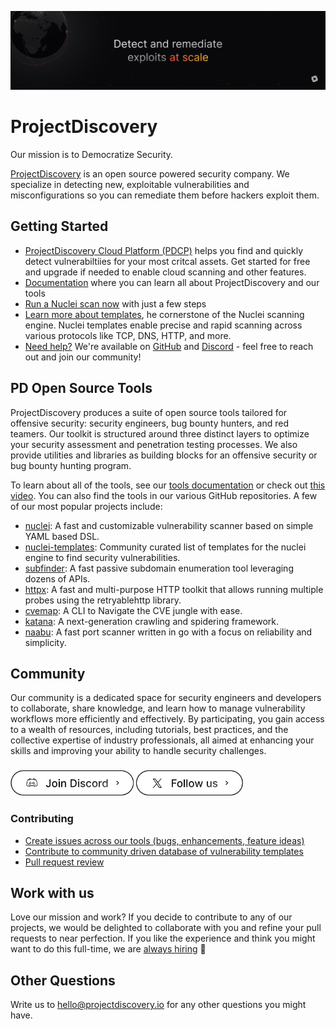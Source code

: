 ![ProjectDiscovery](https://raw.githubusercontent.com/mjorritsma/public-images/main/GitHub-Header.png)

# ProjectDiscovery
Our mission is to Democratize Security.

[ProjectDiscovery](https://projectdiscovery.io/?utm_source=github&utm_medium=web&utm_campaign=pd-profile) is an open source powered security company. We specialize in detecting new, exploitable vulnerabilities and misconfigurations so you can remediate them before hackers exploit them.

## Getting Started
- [ProjectDiscovery Cloud Platform (PDCP)](https://projectdiscovery.io/platform?utm_source=github&utm_medium=web&utm_campaign=pd-profile) helps you find and quickly detect vulnerabiltiies for your most critcal assets. Get started for free and upgrade if needed to enable cloud scanning and other features.
- [Documentation](https://docs.projectdiscovery.io/introduction) where you can learn all about ProjectDiscovery and our tools
- [Run a Nuclei scan now](https://docs.projectdiscovery.io/getstarted-example?utm_source=github&utm_medium=web&utm_campaign=pd-profile) with just a few steps
- [Learn more about templates](https://docs.projectdiscovery.io/templates/introduction?utm_source=github&utm_medium=web&utm_campaign=pd-profile), he cornerstone of the Nuclei scanning engine. Nuclei templates enable precise and rapid scanning across various protocols like TCP, DNS, HTTP, and more.
- [Need help?](https://docs.projectdiscovery.io/help/home) We're available on [GitHub](https://github.com/issues?q=is%3Aopen+is%3Aissue+user%3Aprojectdiscovery+is%3Apublic) and [Discord](https://nux.gg/discord) - feel free to reach out and join our community!

## PD Open Source Tools
ProjectDiscovery produces a suite of open source tools tailored for offensive security: security engineers, bug bounty hunters, and red teamers. Our toolkit is structured around three distinct layers to optimize your security assessment and penetration testing processes. We also provide utilities and libraries as building blocks for an offensive security or bug bounty hunting program.

To learn about all of the tools, see our [tools documentation](https://docs.projectdiscovery.io/tools/index?utm_source=github&utm_medium=web&utm_campaign=pd-profile) or check out [this video](https://www.youtube.com/watch?v=o4T3NTl-vCg). You can also find the tools in our various GitHub repositories. A few of our most popular projects include:

- [nuclei](https://github.com/projectdiscovery/nuclei): A fast and customizable vulnerability scanner based on simple YAML based DSL.
- [nuclei-templates](https://github.com/projectdiscovery/nuclei-templates): Community curated list of templates for the nuclei engine to find security vulnerabilities.
- [subfinder](https://github.com/projectdiscovery/subfinder): A fast passive subdomain enumeration tool leveraging dozens of APIs.
- [httpx](https://github.com/projectdiscovery/httpx): A fast and multi-purpose HTTP toolkit that allows running multiple probes using the retryablehttp library.
- [cvemap](https://github.com/projectdiscovery/cvemap): A CLI to Navigate the CVE jungle with ease.
- [katana](https://github.com/projectdiscovery/katana): A next-generation crawling and spidering framework.
- [naabu](https://github.com/projectdiscovery/naabu): A fast port scanner written in go with a focus on reliability and simplicity.

## Community
Our community is a dedicated space for security engineers and developers to collaborate, share knowledge, and learn how to manage vulnerability workflows more efficiently and effectively. By participating, you gain access to a wealth of resources, including tutorials, best practices, and the collective expertise of industry professionals, all aimed at enhancing your skills and improving your ability to handle security challenges.

<h3 align="left">
  <a href="https://discord.gg/projectdiscovery"><img src="https://raw.githubusercontent.com/mjorritsma/public-images/main/Discord-Button.png" height="40" alt="Join Discord"></a> <a href="https://twitter.com/pdnuclei"><img src="https://raw.githubusercontent.com/mjorritsma/public-images/main/X-Button.png" height="40" alt="Follow Twitter"></a>
</h3>

### Contributing

- [Create issues across our tools (bugs, enhancements, feature ideas)](https://github.com/issues?q=is%3Aopen+is%3Aissue+user%3Aprojectdiscovery+is%3Apublic)
- [Contribute to community driven database of vulnerability templates](https://github.com/projectdiscovery/nuclei-templates)
- [Pull request review](https://github.com/pulls?q=is%3Aopen+is%3Apr+user%3Aprojectdiscovery+is%3Apublic)</b>
 
## Work with us

Love our mission and work? If you decide to contribute to any of our projects, we would be delighted to collaborate with you and refine your pull requests to near perfection. If you like the experience and think you might want to do this full-time, we are [always hiring](https://boards.greenhouse.io/projectdiscoveryinc) 🙌

## Other Questions
Write us to [hello@projectdiscovery.io](mailto:hello@projectdiscovery.io) for any other questions you might have.
